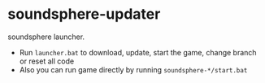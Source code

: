 # soundsphere-updater
soundsphere launcher.

* Run `launcher.bat` to download, update, start the game, change branch or reset all code
* Also you can run game directly by running `soundsphere-*/start.bat`
